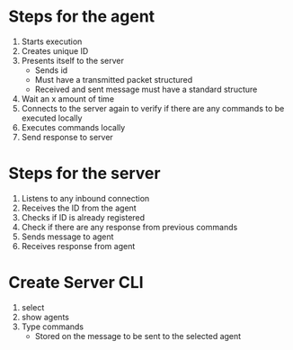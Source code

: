 # Steps for the agent
1. Starts execution
2. Creates unique ID
3. Presents itself to the server
    - Sends id
    - Must have a transmitted packet structured
    - Received and sent message must have a standard structure
4. Wait an x amount of time
5. Connects to the server again to verify if there are any commands to be executed locally
6. Executes commands locally
7. Send response to server

# Steps for the server
1. Listens to any inbound connection
2. Receives the ID from the agent
3. Checks if ID is already registered
4. Check if there are any response from previous commands
5. Sends message to agent
6. Receives response from agent

# Create Server CLI
1. select <AgentID>
2. show agents
3. Type commands
    - Stored on the message to be sent to the selected agent